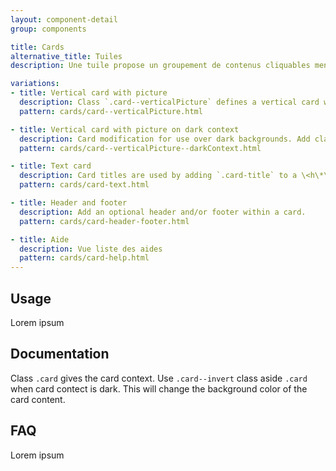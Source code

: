 ```yaml
---
layout: component-detail
group: components

title: Cards
alternative_title: Tuiles
description: Une tuile propose un groupement de contenus cliquables menant à un contenu détaillé. Il s'agit d'un lien hypertexte graphique et multi-contenu.

variations:
- title: Vertical card with picture
  description: Class `.card--verticalPicture` defines a vertical card with picture heading.
  pattern: cards/card--verticalPicture.html

- title: Vertical card with picture on dark context
  description: Card modification for use over dark backgrounds. Add class `.card--invert` to fit card colors for dark sections.
  pattern: cards/card--verticalPicture--darkContext.html

- title: Text card
  description: Card titles are used by adding `.card-title` to a \<h\*\> tag. In the same way, links are added and placed next to each other by adding `.card-link` to an \<a\> tag. Subtitles are used by adding a `.card-subtitle` to a \<h\*\> tag. If the `.card-title` and the `.card-subtitle` items are placed in a `.card-body` item, the card title and subtitle are aligned nicely.
  pattern: cards/card-text.html

- title: Header and footer
  description: Add an optional header and/or footer within a card.
  pattern: cards/card-header-footer.html

- title: Aide
  description: Vue liste des aides
  pattern: cards/card-help.html
---
```


## Usage

Lorem ipsum

## Documentation

Class `.card` gives the card context.
Use `.card--invert` class aside `.card` when card contect is dark. This will change the background color of the card content.

## FAQ

Lorem ipsum
